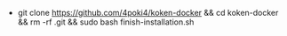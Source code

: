 * git clone https://github.com/4poki4/koken-docker && cd koken-docker && rm -rf .git && sudo bash finish-installation.sh
